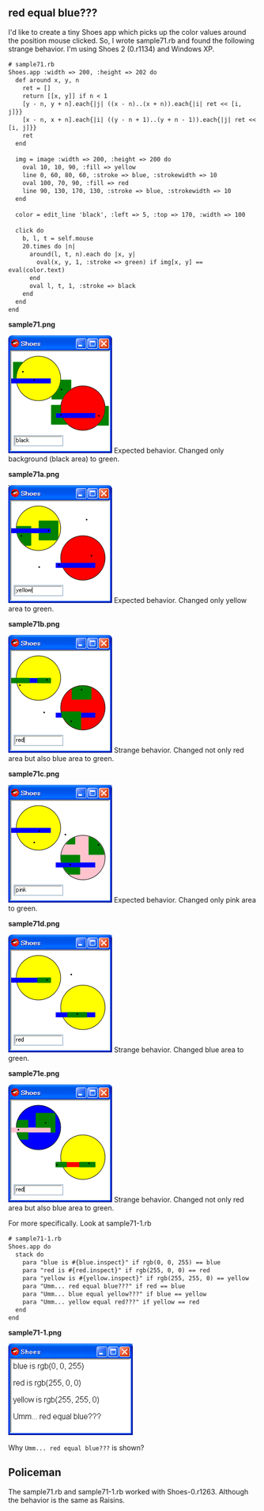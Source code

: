 red equal blue???
-----------------
I'd like to create a tiny Shoes app which picks up the color values around the  position mouse clicked. So, I wrote sample71.rb and found the following strange behavior. I'm using Shoes 2 (0.r1134) and Windows XP.

	# sample71.rb
	Shoes.app :width => 200, :height => 202 do
	  def around x, y, n
	    ret = []
	    return [[x, y]] if n < 1
	    [y - n, y + n].each{|j| ((x - n)..(x + n)).each{|i| ret << [i, j]}}
	    [x - n, x + n].each{|i| ((y - n + 1)..(y + n - 1)).each{|j| ret << [i, j]}}
	    ret
	  end
	
	  img = image :width => 200, :height => 200 do
	    oval 10, 10, 90, :fill => yellow
	    line 0, 60, 80, 60, :stroke => blue, :strokewidth => 10
	    oval 100, 70, 90, :fill => red
	    line 90, 130, 170, 130, :stroke => blue, :strokewidth => 10
	  end
	
	  color = edit_line 'black', :left => 5, :top => 170, :width => 100
	
	  click do
	    b, l, t = self.mouse
	    20.times do |n|
	      around(l, t, n).each do |x, y|
	        oval(x, y, 1, :stroke => green) if img[x, y] == eval(color.text)
	      end
	      oval l, t, 1, :stroke => black
	    end
	  end
	end
	  

**sample71.png**

![sample71.png](http://github.com/ashbb/shoes_tutorial_html/raw/master/images/sample71.png)
Expected behavior. Changed only background (black area) to green.

**sample71a.png**

![sample71a.png](http://github.com/ashbb/shoes_tutorial_html/raw/master/images/sample71a.png)
Expected behavior. Changed only yellow area to green.

**sample71b.png**

![sample71b.png](http://github.com/ashbb/shoes_tutorial_html/raw/master/images/sample71b.png)
Strange behavior. Changed not only red area but also blue area to green.

**sample71c.png**

![sample71c.png](http://github.com/ashbb/shoes_tutorial_html/raw/master/images/sample71c.png)
Expected behavior. Changed only pink area to green.

**sample71d.png**

![sample71d.png](http://github.com/ashbb/shoes_tutorial_html/raw/master/images/sample71d.png)
Strange behavior. Changed blue area to green.

**sample71e.png**

![sample71e.png](http://github.com/ashbb/shoes_tutorial_html/raw/master/images/sample71e.png)
Strange behavior. Changed not only red area but also blue area to green.

For more specifically. Look at sample71-1.rb

	# sample71-1.rb
	Shoes.app do
	  stack do
	    para "blue is #{blue.inspect}" if rgb(0, 0, 255) == blue
	    para "red is #{red.inspect}" if rgb(255, 0, 0) == red
	    para "yellow is #{yellow.inspect}" if rgb(255, 255, 0) == yellow
	    para "Umm... red equal blue???" if red == blue
	    para "Umm... blue equal yellow???" if blue == yellow
	    para "Umm... yellow equal red???" if yellow == red
	  end
	end
	  

**sample71-1.png**

![sample71-1.png](http://github.com/ashbb/shoes_tutorial_html/raw/master/images/sample71-1.png)

Why `Umm... red equal blue???` is shown?


Policeman
---------

The sample71.rb and sample71-1.rb worked with Shoes-0.r1263. Although the behavior is the same as Raisins.


